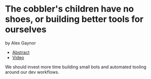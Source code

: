 # The cobbler's children have no shoes, or building better tools for ourselves

by Alex Gaynor

- [Abstract](https://us.pycon.org/2016/schedule/presentation/2078/)
- [Video](https://www.youtube.com/watch?v=gRFHvavxnos)

We should invest more time building small bots and automated tooling around our dev workflows.
